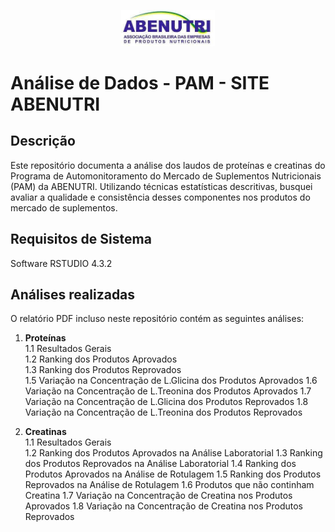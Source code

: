 <p align="center">
  <img src="LOGO.jpg" alt="GHOST PROJECT BARBIE" width="150">
</p>
<h1 align="center"><strong></strong></h1>

# Análise de Dados - PAM - SITE ABENUTRI

## Descrição

Este repositório documenta a análise dos laudos de proteínas e creatinas do Programa de Automonitoramento do Mercado de Suplementos Nutricionais (PAM) da ABENUTRI. Utilizando técnicas estatísticas descritivas, busquei avaliar a qualidade e consistência desses componentes nos produtos do mercado de suplementos.

## Requisitos de Sistema

Software RSTUDIO 4.3.2

## Análises realizadas

O relatório PDF incluso neste repositório contém as seguintes análises:

1. **Proteínas**  
   1.1 Resultados Gerais  
   1.2 Ranking dos Produtos Aprovados  
   1.3 Ranking dos Produtos Reprovados  
   1.5 Variação na Concentração de L.Glicina dos Produtos Aprovados
   1.6 Variação na Concentração de L.Treonina dos Produtos Aprovados
   1.7 Variação na Concentração de L.Glicina dos Produtos Reprovados
   1.8 Variação na Concentração de L.Treonina dos Produtos Reprovados 
  

2. **Creatinas**  
   1.1 Resultados Gerais  
   1.2 Ranking dos Produtos Aprovados na Análise Laboratorial
   1.3 Ranking dos Produtos Reprovados na Análise Laboratorial
   1.4 Ranking dos Produtos Aprovados na Análise de Rotulagem 
   1.5 Ranking dos Produtos Reprovados na Análise de Rotulagem
   1.6 Produtos que não continham Creatina
   1.7 Variação na Concentração de Creatina nos Produtos Aprovados
   1.8 Variação na Concentração de Creatina nos Produtos Reprovados
